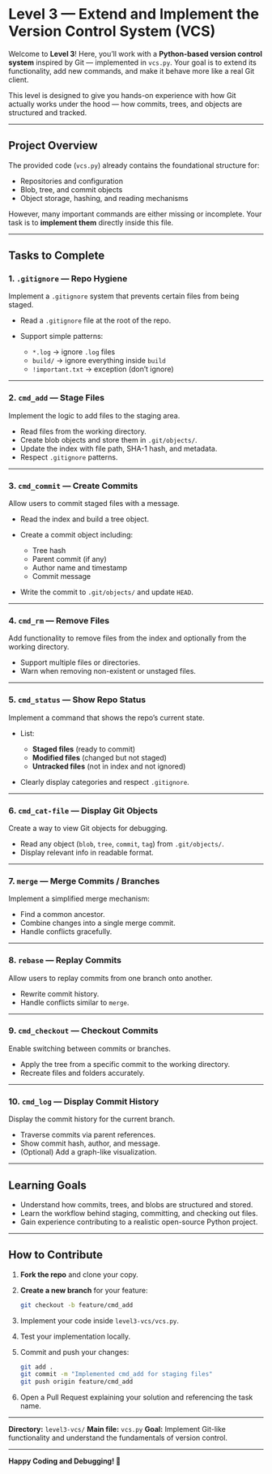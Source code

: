 #  Level 3 — Extend and Implement the Version Control System (VCS)

Welcome to **Level 3**!
Here, you’ll work with a **Python-based version control system** inspired by Git — implemented in `vcs.py`.
Your goal is to extend its functionality, add new commands, and make it behave more like a real Git client.

This level is designed to give you hands-on experience with how Git actually works under the hood — how commits, trees, and objects are structured and tracked.

---

##  Project Overview

The provided code (`vcs.py`) already contains the foundational structure for:

* Repositories and configuration
* Blob, tree, and commit objects
* Object storage, hashing, and reading mechanisms

However, many important commands are either missing or incomplete.
Your task is to **implement them** directly inside this file.

---

##  Tasks to Complete

### 1. `.gitignore` — Repo Hygiene

Implement a `.gitignore` system that prevents certain files from being staged.

* Read a `.gitignore` file at the root of the repo.
* Support simple patterns:

  * `*.log` → ignore `.log` files
  * `build/` → ignore everything inside `build`
  * `!important.txt` → exception (don’t ignore)

---

### 2. `cmd_add` — Stage Files

Implement the logic to add files to the staging area.

* Read files from the working directory.
* Create blob objects and store them in `.git/objects/`.
* Update the index with file path, SHA-1 hash, and metadata.
* Respect `.gitignore` patterns.

---

### 3. `cmd_commit` — Create Commits

Allow users to commit staged files with a message.

* Read the index and build a tree object.
* Create a commit object including:

  * Tree hash
  * Parent commit (if any)
  * Author name and timestamp
  * Commit message
* Write the commit to `.git/objects/` and update `HEAD`.

---

### 4. `cmd_rm` — Remove Files

Add functionality to remove files from the index and optionally from the working directory.

* Support multiple files or directories.
* Warn when removing non-existent or unstaged files.

---

### 5. `cmd_status` — Show Repo Status

Implement a command that shows the repo’s current state.

* List:

  * **Staged files** (ready to commit)
  * **Modified files** (changed but not staged)
  * **Untracked files** (not in index and not ignored)
* Clearly display categories and respect `.gitignore`.

---

### 6. `cmd_cat-file` — Display Git Objects

Create a way to view Git objects for debugging.

* Read any object (`blob`, `tree`, `commit`, `tag`) from `.git/objects/`.
* Display relevant info in readable format.

---

### 7. `merge` — Merge Commits / Branches

Implement a simplified merge mechanism:

* Find a common ancestor.
* Combine changes into a single merge commit.
* Handle conflicts gracefully.

---

### 8. `rebase` — Replay Commits

Allow users to replay commits from one branch onto another.

* Rewrite commit history.
* Handle conflicts similar to `merge`.

---

### 9. `cmd_checkout` — Checkout Commits

Enable switching between commits or branches.

* Apply the tree from a specific commit to the working directory.
* Recreate files and folders accurately.

---

### 10. `cmd_log` — Display Commit History

Display the commit history for the current branch.

* Traverse commits via parent references.
* Show commit hash, author, and message.
* (Optional) Add a graph-like visualization.

---

##  Learning Goals

* Understand how commits, trees, and blobs are structured and stored.
* Learn the workflow behind staging, committing, and checking out files.
* Gain experience contributing to a realistic open-source Python project.

---

## How to Contribute

1. **Fork the repo** and clone your copy.
2. **Create a new branch** for your feature:

   ```bash
   git checkout -b feature/cmd_add
   ```
3. Implement your code inside `level3-vcs/vcs.py`.
4. Test your implementation locally.
5. Commit and push your changes:

   ```bash
   git add .  
   git commit -m "Implemented cmd_add for staging files"  
   git push origin feature/cmd_add  
   ```
6. Open a Pull Request explaining your solution and referencing the task name.

---

**Directory:** `level3-vcs/`
**Main file:** `vcs.py`
**Goal:** Implement Git-like functionality and understand the fundamentals of version control.

---

**Happy Coding and Debugging! 🐍**
